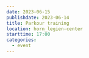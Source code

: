 ```yaml
---
date: 2023-06-15
publishdate: 2023-06-14
title: Parkour training
location: horn_legien-center
starttime: 17:00
categories:
  - event
---
```


